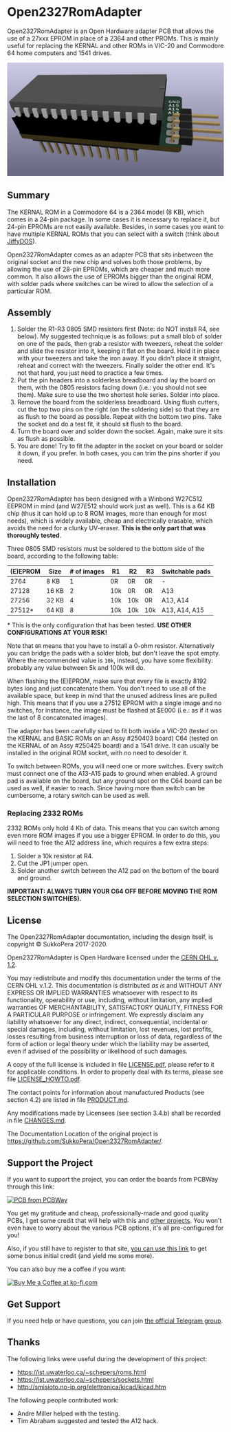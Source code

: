 # Open2327RomAdapter
Open2327RomAdapter is an Open Hardware adapter PCB that allows the use of a 27xxx EPROM in place of a 2364 and other PROMs. This is mainly useful for replacing the KERNAL and other ROMs in VIC-20 and Commodore 64 home computers and 1541 drives.

![Board](https://raw.githubusercontent.com/SukkoPera/Open2327RomAdapter/master/img/render-top.png)

## Summary
The KERNAL ROM in a Commodore 64 is a 2364 model (8 KB), which comes in a 24-pin package. In some cases it is necessary to replace it, but 24-pin EPROMs are not easily available. Besides, in some cases you want to have multiple KERNAL ROMs that you can select with a switch (think about [JiffyDOS](http://www.go4retro.com/products/jiffydos/)).

Open2327RomAdapter comes as an adapter PCB that sits inbetween the original socket and the new chip and solves both those problems, by allowing the use of 28-pin EPROMs, which are cheaper and much more common. It also allows the use of EPROMs bigger than the original ROM, with solder pads where switches can be wired to allow the selection of a particular ROM.

## Assembly
1. Solder the R1-R3 0805 SMD resistors first (Note: do NOT install R4, see below). My suggested technique is as follows: put a small blob of solder on one of the pads, then grab a resistor with tweezers, reheat the solder and slide the resistor into it, keeping it flat on the board. Hold it in place with your tweezers and take the iron away. If you didn't place it straight, reheat and correct with the tweezers. Finally solder the other end. It's not that hard, you just need to practice a few times.
1. Put the pin headers into a solderless breadboard and lay the board on them, with the 0805 resistors facing down (i.e.: you should not see them). Make sure to use the two shortest hole series. Solder into place.
1. Remove the board from the solderless breadboard. Using flush cutters, cut the top two pins on the right (on the soldering side) so that they are as flush to the board as possible. Repeat with the bottom two pins. Take the socket and do a test fit, it should sit flush to the board.
1. Turn the board over and solder down the socket. Again, make sure it sits as flush as possible.
1. You are done! Try to fit the adapter in the socket on your board or solder it down, if you prefer. In both cases, you can trim the pins shorter if you need.

## Installation
Open2327RomAdapter has been designed with a Winbond W27C512 EEPROM in mind (and W27*E*512 should work just as well). This is a 64 KB chip (thus it can hold up to 8 ROM images, more than enough for most needs), which is widely available, cheap and electrically erasable, which avoids the need for a clunky UV-eraser. **This is the only part that was thoroughly tested**.

Three 0805 SMD resistors must be soldered to the bottom side of the board, according to the following table:

| (E)EPROM | Size  | # of images |  R1  |  R2  |  R3  | Switchable pads |
|----------|-------|-------------|------|------|------|-----------------|
| 2764     | 8 KB  | 1           | 0R   | 0R   | 0R   | -               |
| 27128    | 16 KB | 2           | 10k  | 0R   | 0R   | A13             |
| 27256    | 32 KB | 4           | 10k  | 10k  | 0R   | A13, A14        |
| 27512*   | 64 KB | 8           | 10k  | 10k  | 10k  | A13, A14, A15   |

\* This is the only configuration that has been tested. **USE OTHER CONFIGURATIONS AT YOUR RISK!**

Note that `0R` means that you have to install a 0-ohm resistor. Alternatively you can bridge the pads with a solder blob, but don't leave the spot empty. Where the recommended value is `10k`, instead, you have some flexibility: probably any value between 5k and 100k will do.

When flashing the (E)EPROM, make sure that every file is exactly 8192 bytes long and just concatenate them. You don't need to use all of the available space, but keep in mind that the unused address lines are pulled high. This means that if you use a 27512 EPROM with a single image and no switches, for instance, the image must be flashed at $E000 (i.e.: as if it was the last of 8 concatenated images).

The adapter has been carefully sized to fit both inside a VIC-20 (tested on the KERNAL and BASIC ROMs on an Assy #250403 board) C64 (tested on the KERNAL of an Assy #250425 board) and a 1541 drive. It can usually be installed in the original ROM socket, with no need to desolder it.

To switch between ROMs, you will need one or more switches. Every switch must connect one of the A13-A15 pads to ground when enabled. A ground pad is available on the board, but any ground spot on the C64 board can be used as well, if easier to reach. Since having more than switch can be cumbersome, a rotary switch can be used as well.

### Replacing 2332 ROMs
2332 ROMs only hold 4 Kb of data. This means that you can switch among even more ROM images if you use a bigger EPROM. In order to do this, you will need to free the A12 address line, which requires a few extra steps:
1. Solder a 10k resistor at R4.
1. Cut the JP1 jumper open.
1. Solder another switch between the A12 pad on the bottom of the board and ground.

**IMPORTANT: ALWAYS TURN YOUR C64 OFF BEFORE MOVING THE ROM SELECTION SWITCH(ES).**

## License
The Open2327RomAdapter documentation, including the design itself, is copyright &copy; SukkoPera 2017-2020.

Open2327RomAdapter is Open Hardware licensed under the [CERN OHL v. 1.2](http://ohwr.org/cernohl).

You may redistribute and modify this documentation under the terms of the CERN OHL v.1.2. This documentation is distributed *as is* and WITHOUT ANY EXPRESS OR IMPLIED WARRANTIES whatsoever with respect to its functionality, operability or use, including, without limitation, any implied warranties OF MERCHANTABILITY, SATISFACTORY QUALITY, FITNESS FOR A PARTICULAR PURPOSE or infringement. We expressly disclaim any liability whatsoever for any direct, indirect, consequential, incidental or special damages, including, without limitation, lost revenues, lost profits, losses resulting from business interruption or loss of data, regardless of the form of action or legal theory under which the liability may be asserted, even if advised of the possibility or likelihood of such damages.

A copy of the full license is included in file [LICENSE.pdf](LICENSE.pdf), please refer to it for applicable conditions. In order to properly deal with its terms, please see file [LICENSE_HOWTO.pdf](LICENSE_HOWTO.pdf).

The contact points for information about manufactured Products (see section 4.2) are listed in file [PRODUCT.md](PRODUCT.md).

Any modifications made by Licensees (see section 3.4.b) shall be recorded in file [CHANGES.md](CHANGES.md).

The Documentation Location of the original project is https://github.com/SukkoPera/Open2327RomAdapter/.

## Support the Project
If you want to support the project, you can order the boards from PCBWay through this link:

[![PCB from PCBWay](https://www.pcbway.com/project/img/images/frompcbway.png)](https://www.pcbway.com/project/shareproject/Open2327RomAdapter_V2.html)

You get my gratitude and cheap, professionally-made and good quality PCBs, I get some credit that will help with this and [other projects](https://www.pcbway.com/project/member/shareproject/?bmbid=41100). You won't even have to worry about the various PCB options, it's all pre-configured for you!

Also, if you still have to register to that site, [you can use this link](https://www.pcbway.com/setinvite.aspx?inviteid=41100) to get some bonus initial credit (and yield me some more).

You can also buy me a coffee if you want:

<a href='https://ko-fi.com/L3L0U18L' target='_blank'><img height='36' style='border:0px;height:36px;' src='https://az743702.vo.msecnd.net/cdn/kofi2.png?v=2' border='0' alt='Buy Me a Coffee at ko-fi.com' /></a>

## Get Support
If you need help or have questions, you can join [the official Telegram group](https://t.me/joinchat/HUHdWBC9J9JnYIrvTYfZmg).

## Thanks
The following links were useful during the development of this project:
- https://ist.uwaterloo.ca/~schepers/roms.html
- https://ist.uwaterloo.ca/~schepers/sockets.html
- http://smisioto.no-ip.org/elettronica/kicad/kicad.htm

The following people contributed work:
- Andre Miller helped with the testing.
- Tim Abraham suggested and tested the A12 hack.
